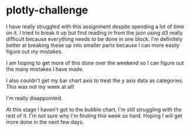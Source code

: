 # plotly-challenge


I have really struggled with this assignment despite spending a lot of time on it. I tried to break it up but find reading in from the json using d3 really difficult because everything needs to be done in one block. I'm definitely better at breaking these up into smaller parts because I can more easily figure out my mistakes.

I am hoping to get more of this done over the weekend so I can figure out the many mistakes I have made.

I also couldn't get my bar chart axis to treat the y axis data as categories. This was not my week at all!

I'm really disappointed.

At this stage I haven't got to the bubble chart, I'm still struggling with the rest of it. I'm not sure why I'm finding this week so hard. Hoping I will get more done in the next few days.

